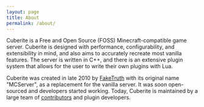 ```yaml
---
layout: page
title: About
permalink: /about/
---
```

Cuberite is a Free and Open Source (FOSS) Minecraft-compatible game server. Cuberite is designed with performance, configurability, and extensibility in mind, and also aims to accurately recreate most vanilla features. The server is written in C++, and there is an extensive plugin system that allows for the user to write their own plugins with Lua.

Cuberite was created in late 2010 by [FakeTruth](https://github.com/faketruth) with its original name "MCServer", as a replacement for the vanilla server. It was soon open-sourced and developers started working. Today, Cuberite is maintained by a large team of [contributors](https://github.com/cuberite/cuberite/blob/master/CONTRIBUTORS) and plugin developers.
